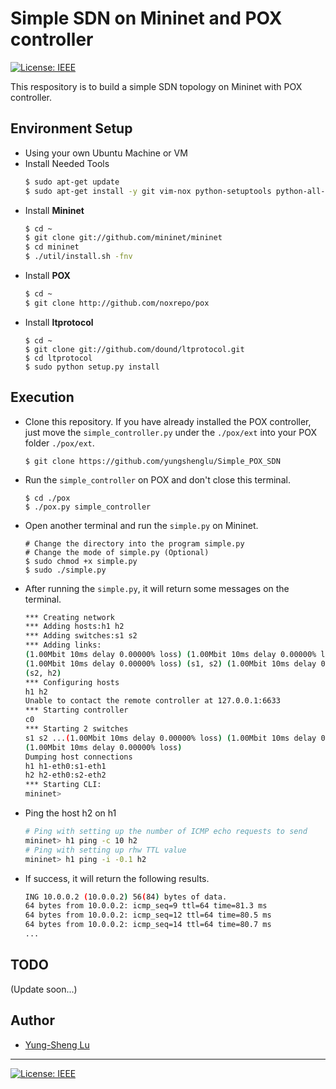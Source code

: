 # Simple SDN on Mininet and POX controller

[![License: IEEE](https://img.shields.io/badge/License-CC%20BY--NC--SA%204.0-lightgrey.svg)](http://creativecommons.org/licenses/by-nc-sa/4.0/)

This respository is to build a simple SDN topology on Mininet with POX controller.

## Environment Setup

* Using your own Ubuntu Machine or VM
* Install Needed Tools
    ```bash
    $ sudo apt-get update
    $ sudo apt-get install -y git vim-nox python-setuptools python-all-dev flex bison traceroute
    ```
* Install **Mininet**
    ```bash
    $ cd ~
    $ git clone git://github.com/mininet/mininet
    $ cd mininet
    $ ./util/install.sh -fnv
    ```
* Install **POX**
    ```bash
    $ cd ~
    $ git clone http://github.com/noxrepo/pox
    ```
* Install **ltprotocol**
    ```
    $ cd ~
    $ git clone git://github.com/dound/ltprotocol.git
    $ cd ltprotocol
    $ sudo python setup.py install
    ```

## Execution

* Clone this repository. If you have already installed the POX controller, just move the `simple_controller.py` under the `./pox/ext` into your POX folder `./pox/ext`.
    ```
    $ git clone https://github.com/yungshenglu/Simple_POX_SDN
    ```
* Run the `simple_controller` on POX and don't close this terminal.
    ```
    $ cd ./pox
    $ ./pox.py simple_controller
    ```
* Open another terminal and run the `simple.py` on Mininet.
    ```
    # Change the directory into the program simple.py
    # Change the mode of simple.py (Optional)
    $ sudo chmod +x simple.py
    $ sudo ./simple.py
    ```
* After running the `simple.py`, it will return some messages on the terminal.
    ```bash
    *** Creating network
    *** Adding hosts:h1 h2
    *** Adding switches:s1 s2
    *** Adding links:
    (1.00Mbit 10ms delay 0.00000% loss) (1.00Mbit 10ms delay 0.00000% loss) (h1, s1) (1.00Mbit 10ms delay 0.00000% loss)
    (1.00Mbit 10ms delay 0.00000% loss) (s1, s2) (1.00Mbit 10ms delay 0.00000% loss) (1.00Mbit 10ms delay 0.00000% loss)
    (s2, h2)
    *** Configuring hosts
    h1 h2
    Unable to contact the remote controller at 127.0.0.1:6633
    *** Starting controller
    c0
    *** Starting 2 switches
    s1 s2 ...(1.00Mbit 10ms delay 0.00000% loss) (1.00Mbit 10ms delay 0.00000% loss) (1.00Mbit 10ms delay 0.00000% loss)
    (1.00Mbit 10ms delay 0.00000% loss)
    Dumping host connections
    h1 h1-eth0:s1-eth1
    h2 h2-eth0:s2-eth2
    *** Starting CLI:
    mininet> 
    ```
* Ping the host h2 on h1
    ```bash
    # Ping with setting up the number of ICMP echo requests to send
    mininet> h1 ping -c 10 h2
    # Ping with setting up rhw TTL value
    mininet> h1 ping -i -0.1 h2
    ```
* If success, it will return the following results.
    ```bash
    ING 10.0.0.2 (10.0.0.2) 56(84) bytes of data.
    64 bytes from 10.0.0.2: icmp_seq=9 ttl=64 time=81.3 ms
    64 bytes from 10.0.0.2: icmp_seq=12 ttl=64 time=80.5 ms
    64 bytes from 10.0.0.2: icmp_seq=14 ttl=64 time=80.7 ms
    ...
    ```

## TODO

(Update soon...)

## Author

* [Yung-Sheng Lu](https://github.com/yungshenglu)

---
[![License: IEEE](https://img.shields.io/badge/License-CC%20BY--NC--SA%204.0-lightgrey.svg)](http://creativecommons.org/licenses/by-nc-sa/4.0/)